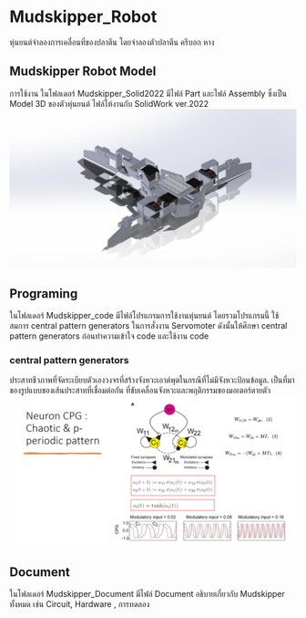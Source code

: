 ﻿# Mudskipper_Robot
  หุ่นยนต์จำลองการเคลื่อนที่ของปลาตีน โดยจำลองตัวปลาตีน ครีบอก หาง 


## Mudskipper Robot Model
  การใช้งาน ในโฟลเดอร์ Mudskipper_Solid2022 มีไฟล์ Part และไฟล์ Assembly ซึ่งเป็น Model 3D ของตัวหุ่นยนต์ ไฟล์ให้งานกับ SolidWork ver.2022
  ![](Image/Assem.jpg)

## Programing 
  ในโฟลเดอร์ Mudskipper_code มีไฟล์โปรแกรมการใช้งานหุ่นยนต์ โดยรวมโปรแกรมนี้ ใช้สมการ central pattern generators ในการสั่งงาน Servomoter ดังนั้นให้ศึกษา central pattern generators ก่อนทำความเข้าใจ code และใช้งาน code
  ### central pattern generators
  ประสาทชีวภาพที่จัดระเบียบตัวเองวงจรที่สร้างจังหวะเอาต์พุตในกรณีที่ไม่มีจังหวะป้อนข้อมูล. เป็นที่มาของรูปแบบของเส้นประสาทที่เชื่อมต่อกัน
 ที่ขับเคลื่อนจังหวะและพฤติกรรมของมอเตอร์ตายตัว
  ![](Image/CPG_with_MI.png)
 
 
 ## Document
  ในโฟลเดอร์ Mudskipper_Document มีไฟล์ Document อธิบายเกี่ยวกับ Mudskipper ทั้งหมด เช่น Circuit, Hardware , การทดลอง 

